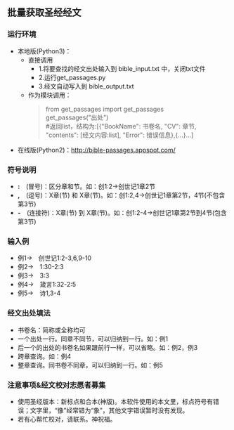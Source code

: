 ## 批量获取圣经经文

### 运行环境
* 本地版(Python3)：
  * 直接调用
    * 1.将要查找的经文出处输入到 bible_input.txt 中，关闭txt文件
    * 2.运行get_passages.py
    * 3.经文自动写入到 bible_output.txt
  * 作为模块调用：
    > from get_passages import get_passages   
    > get_passages("出处")   
    > #返回list，结构为:[{"BookName": 书卷名, "CV": 章节, "contents": [经文内容:list], "Error": 错误信息},{...}...]
* 在线版(Python2)：http://bible-passages.appspot.com/

### 符号说明
*   **:**　(冒号)：区分章和节。如：创1:2→创世记1章2节
*   **,**　(逗号)：X章(节) 和 X章(节)。如：创1:2,4→创世记1章第2节，4节(不包含第3节)
*   **-**　(连接符)：X章(节) 到 X章(节)。如：创1:2-4→创世记1章第2节到4节(包含第3节)

### 输入例
* 例1→　创世记1:2-3,6,9-10
* 例2→　1:30-2:3
* 例3→　3:3
* 例4→　箴言1:32-2:5
* 例5→　诗1,3-4

### 经文出处填法
* 书卷名：简称或全称均可
* 一个出处一行。同章不同节，可以归纳到一行。如：例1
* 后一个的出处的书卷名如果跟前行一样，可以省略。如：例2，例3
* 跨章查询。如：例4
* 整章查询。同书卷不同章，可以归纳到一行。如：例5

### 注意事项&经文校对志愿者募集
* 使用圣经版本：新标点和合本(神版)。本软件使用的本文里，标点符号有错误；文字里，“像”经常错为“象”，其他文字错误暂时没有发现。
* 若有心帮忙校对，请联系。神祝福。
